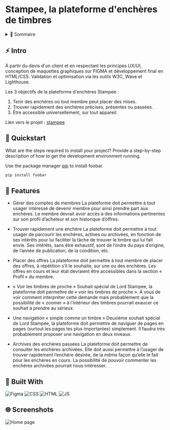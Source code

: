 # Stampee, la plateforme d'enchères de timbres

<!-- TABLE OF CONTENTS -->
<details>
  <summary>🏁 Sommaire</summary>
  <ol>
    <li><a href="#-intro">Intro</a></li>
    <li><a href="#-features">Features</a></li>
    <li><a href="#-built-with">Built with</a></li>
  </ol>
</details>

## ⚡ Intro

À partir du devis d'un client et en respectant les principes UX/UI, conception de maquettes graphiques sur FIGMA et développement final en HTML/CSS. Validation et optimisation via les outils W3C, Wave et Lighthouse.

Les 3 objectifs de la plateforme d'enchères Stampee :
1. Tenir des enchères où tout membre peut placer des mises.
2. Trouver rapidement des enchères précises, présentes ou passées.
3. Être accessible universellement, sur tout appareil.

Lien vers le projet : [stampee](https://michijoe.github.io/s3_design_stampee/)

## 🚀 Quickstart

What are the steps required to install your project? Provide a step-by-step description of how to get the development environment running.

Use the package manager [pip](https://pip.pypa.io/en/stable/) to install foobar.

```bash
pip install foobar
```

## 🎯 Features

- Gérer des comptes de membres
La plateforme doit permettre à tout usager intéressé de devenir membre pour ainsi prendre part aux enchères. Le membre devrait avoir accès à des informations pertinentes sur son profil d’acheteur et son historique d’offres.

- Trouver rapidement une enchère
La plateforme doit permettre à tout usager de parcourir les enchères, actives ou archivées, en fonction de ses intérêts pour lui faciliter la tâche de trouver le timbre qui lui fait envie. Ses intérêts, sans être exhaustif, sont de l’ordre du pays d’origine, de l’année de publication, de la condition, etc.

- Placer des offres
La plateforme doit permettre à tout membre de placer des offres, à répétition s’il le souhaite, sur une ou des enchères. Les offres en cours et leur état devraient être accessibles dans la section « Profil » du membre.

- « Voir les timbres de proche »
Souhait spécial de Lord Stampee, la plateforme doit permettre de « voir les timbres de proche ». À vous de voir comment interpréter cette demande mais probablement que la possibilité de « zoomer » à l’intérieur des timbres pourrait exaucer ce souhait à prendre au sérieux.

- Une navigation « simple comme un timbre »
Deuxième souhait spécial de Lord Stampee, la plateforme doit permettre de naviguer de pages en pages (surtout les pages les plus importantes) simplement. Il faudra très probablement proposer une navigation en deux niveaux.

- Archives des enchères passées
La plateforme doit permettre de consulter les enchères archivées. Elle doit aussi permettre à l’usager de trouver rapidement l’enchère désirée, de la même façon qu’elle le fait pour les enchères en cours. La possibilité de pouvoir commenter les enchères archivées pourrait nous intéresser.

## 🤖 Built With
![Figma](https://img.shields.io/badge/Figma-F24E1E?style=for-the-badge&logo=figma&logoColor=white) ![CSS](https://img.shields.io/badge/CSS3-1572B6?style=for-the-badge&logo=css3&logoColor=white) ![HTML](https://img.shields.io/badge/HTML5-E34F26?style=for-the-badge&logo=html5&logoColor=white) ![JS](https://img.shields.io/badge/JavaScript-323330?style=for-the-badge&logo=javascript&logoColor=F7DF1E)

## 🌐 Screenshots

![Home page](./index.png)